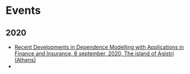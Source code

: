 ---
---

# Events

## 2020
* [Recent Developments in Dependence Modelling with Applications in Finance and Insurance, 8 september, 2020, The island of Agistri (Athens)](https://www.vub.be/events/2020/recent-developments-in-dependence-modelling-with-applications-in-finance-and-insurance)  
* 
